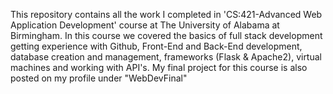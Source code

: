 This repository contains all the work I completed in 'CS:421-Advanced Web Application Development' course at 
The University of Alabama at Birmingham. In this course we covered the basics of full stack development getting
experience with Github, Front-End and Back-End development, database creation and management, frameworks (Flask & Apache2),
virtual machines and working with API's. My final project for this course is also posted on my profile under "WebDevFinal"
